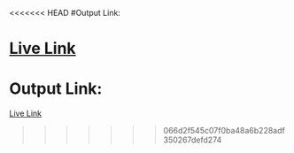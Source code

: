 <<<<<<< HEAD
#Output Link:

[Live Link](https://magenta-parfait-15e716.netlify.app/)
=======
# Output Link:

[Live Link](https://magenta-parfait-15e716.netlify.app/)
>>>>>>> 066d2f545c07f0ba48a6b228adf350267defd274
